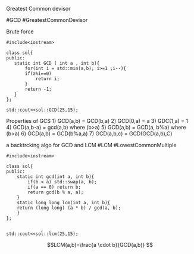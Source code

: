 Greatest Common devisor 

#GCD #GreatestCommonDevisor

Brute force 
```run-cpp 
#include<iostream> 

class sol{ 
public: 
   static int GCD ( int a , int b){
	   for(int i = std::min(a,b); i>=1 ;i--){
	   if(a%i==0)
		   return i; 
	   }
	   return -1;
   }
};

std::cout<<sol::GCD(25,15);

```

Properties of GCS 
	1) GCD(a,b) = GCD(b,a)
	2) GCD(0,a) = a
	3) GDC(1,a) = 1
	4) GCD(a,b-a) = gcd(a,b) where (b>a)
	5) GCD(a,b) = GCD(a, b%a) where (b>a)
	6) GCD(a,b) = GCD(b%a,a)
	7) GCD(a,b,c) = GCD(GCD(a,b),C)

a backtrcking algo for GCD and LCM 
#LCM #LowestCommonMultiple 
```run-cpp 
#include<iostream>

class sol{ 
public: 
	static int gcd(int a, int b){ 
		if(b < a) std::swap(a, b); 
		if(a == 0) return b; 
		return gcd(b % a, a); 
	} 
	static long long lcm(int a, int b){
	return (long long) (a * b) / gcd(a, b); 
	} 
};


std::cout<<sol::lcm(25,15); 

```

$$LCM(a,b)=\frac{a \cdot b}{GCD(a,b)}
$$
